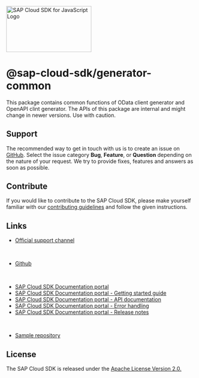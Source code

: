 <!-- sap-cloud-sdk-logo -->
<!-- This block is inserted by scripts/replace-common-readme.ts. Do not adjust it manually. -->
<a href="https://sap.com/s4sdk"><img src="https://help.sap.com/doc/2324e9c3b28748a4ae2ad08166d77675/1.0/en-US/logo-with-js.svg" alt="SAP Cloud SDK for JavaScript Logo" height="122.92" width="226.773"/></a>
<!-- sap-cloud-sdk-logo-stop -->

# @sap-cloud-sdk/generator-common

This package contains common functions of OData client generator and OpenAPI clint generator.
The APIs of this package are internal and might change in newer versions. Use with caution.

<!-- sap-cloud-sdk-common-readme -->
<!-- This block is inserted by scripts/replace-common-readme.ts. Do not adjust it manually. -->
## Support

The recommended way to get in touch with us is to create an issue on [GitHub](https://github.com/SAP/cloud-sdk-js/issues).
Select the issue category **Bug**, **Feature**, or **Question** depending on the nature of your request.
We try to provide fixes, features and answers as soon as possible.

## Contribute

If you would like to contribute to the SAP Cloud SDK, please make yourself familiar with our [contributing guidelines](https://github.com/SAP/cloud-sdk-js/blob/main/CONTRIBUTING.md) and follow the given instructions.

## Links
- [Official support channel](https://github.com/SAP/cloud-sdk-js/issues/new/choose)

<br>

- [Github](https://github.com/SAP/cloud-sdk-js)

<br>

- [SAP Cloud SDK Documentation portal](https://sap.github.io/cloud-sdk)
- [SAP Cloud SDK Documentation portal - Getting started guide](https://sap.github.io/cloud-sdk/docs/js/getting-started)
- [SAP Cloud SDK Documentation portal - API documentation](https://sap.github.io/cloud-sdk/api/latest)
- [SAP Cloud SDK Documentation portal - Error handling](https://sap.github.io/cloud-sdk/docs/js/features/error-handling)
- [SAP Cloud SDK Documentation portal - Release notes](https://sap.github.io/cloud-sdk/docs/js/release-notes-sap-cloud-sdk-for-javascript-and-typescript)

<br>

- [Sample repository](https://github.com/SAP-samples/cloud-sdk-js)

## License

The SAP Cloud SDK is released under the [Apache License Version 2.0.](http://www.apache.org/licenses/)
<!-- sap-cloud-sdk-common-readme-stop -->
